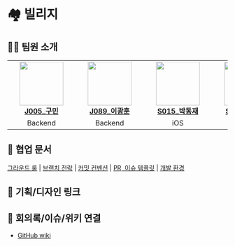 # 🏘️ 빌리지

## 🧑‍💻 팀원 소개
<table>
    <tr align="center">
        <td style="min-width: 140px;">
            <a href="https://github.com/koomin1227">
              <img src="https://github.com/koomin1227.png" width="100">
              <br />
              <b>J005_구민</b>
            </a>
        </td>
        <td style="min-width: 140px;">
            <a href="https://github.com/namewhat99">
              <img src="https://github.com/namewhat99.png" width="100">
              <br />
              <b>J089_이광훈</b>
            </a>
        </td>
        <td style="min-width: 140px;">
            <a href="https://github.com/jea0716">
              <img src="https://github.com/jea0716.png" width="100">
              <br />
              <b>S015_박동재</b>
            </a>
        </td>
        <td style="min-width: 140px;">
            <a href="https://github.com/jsangyun">
              <img src="https://github.com/jsangyun.png" width="100">
              <br />
              <b>S036_정상윤</b>
            </a>
        </td>
        <td style="min-width: 140px;">
            <a href="https://github.com/SungMinCho-Kor">
              <img src="https://github.com/SungMinCho-Kor.png" width="100">
              <br />
              <b>S038_조성민</b>
            </a>
        </td>
    </tr>
    <tr align="center">
        <td>
            Backend
        </td>
        <td>
            Backend
        </td>
        <td>
            iOS
        </td>
                <td>
            iOS
        </td>
                <td>
            iOS
        </td>
    </tr>
</table>

## 📒 협업 문서

<div>
    <a href="https://knotty-hook-ea6.notion.site/764bd4c549924631a9c9b0168426239d?pvs=4">그라운드 룰</a> |
    <a href="https://knotty-hook-ea6.notion.site/ac416ce1e732494e8805cf92bae62418?pvs=4">브랜치 전략</a> |
    <a href="https://knotty-hook-ea6.notion.site/bdfab6a28e7d4d258566d9d94a9f51d8?pvs=4)">커밋 컨벤션</a> |
    <a href="https://knotty-hook-ea6.notion.site/PR-3105a5f1997d440fb47887646aa107f1?pvs=4">PR, 이슈 템플릿</a> |
    <a href="https://knotty-hook-ea6.notion.site/ba8a117af5e843fd92336db11a2bda0a?pvs=4">개발 환경</a>
</div>
    
## 📔 기획/디자인 링크

## 📔 회의록/이슈/위키 연결
 - [GitHub wiki](https://github.com/boostcampwm2023/iOS05-Village/wiki)
